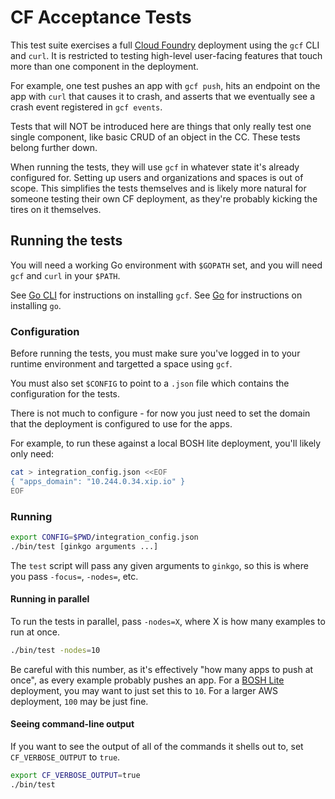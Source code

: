 # CF Acceptance Tests

This test suite exercises a full [Cloud Foundry][cf-release] deployment using
the `gcf` CLI and `curl`. It is restricted to testing high-level user-facing
features that touch more than one component in the deployment.

For example, one test pushes an app with `gcf push`, hits an endpoint on the
app with `curl` that causes it to crash, and asserts that we eventually see a
crash event registered in `gcf events`.

Tests that will NOT be introduced here are things that only really test one
single component, like basic CRUD of an object in the CC. These tests belong
further down.

When running the tests, they will use `gcf` in whatever state it's already
configured for. Setting up users and organizations and spaces is out of scope.
This simplifies the tests themselves and is likely more natural for someone
testing their own CF deployment, as they're probably kicking the tires on it
themselves.

## Running the tests

You will need a working Go environment with `$GOPATH` set, and you will need
`gcf` and `curl` in your `$PATH`.

See [Go CLI][cli] for instructions on installing `gcf`. See [Go][go] for
instructions on installing `go`.

### Configuration

Before running the tests, you must make sure you've logged in to your
runtime environment and targetted a space using `gcf`.

You must also set `$CONFIG` to point to a `.json` file which contains the 
configuration for the tests.

There is not much to configure - for now you just need to set the domain that
the deployment is configured to use for the apps.

For example, to run these against a local BOSH lite deployment, you'll likely
only need:

```sh
cat > integration_config.json <<EOF
{ "apps_domain": "10.244.0.34.xip.io" }
EOF
```

### Running

```sh
export CONFIG=$PWD/integration_config.json
./bin/test [ginkgo arguments ...]
```

The `test` script will pass any given arguments to `ginkgo`, so this is where
you pass `-focus=`, `-nodes=`, etc.

#### Running in parallel

To run the tests in parallel, pass `-nodes=X`, where X is how many examples to
run at once.

```sh
./bin/test -nodes=10
```

Be careful with this number, as it's effectively "how many apps to push at
once", as every example probably pushes an app. For a [BOSH Lite][bosh-lite]
deployment, you may want to just set this to `10`. For a larger AWS deployment,
`100` may be just fine.

#### Seeing command-line output

If you want to see the output of all of the commands it shells out to, set
`CF_VERBOSE_OUTPUT` to `true`.

```sh
export CF_VERBOSE_OUTPUT=true
./bin/test
```

[cf-release]: https://github.com/cloudfoundry/cf-release
[ginkgo]: https://github.com/onsi/ginkgo
[bosh-lite]: https://github.com/cloudfoundry/bosh-lite
[cli]: https://github.com/cloudfoundry/cli
[go]: http://golang.org
